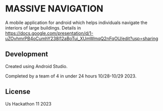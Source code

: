 # MASSIVE NAVIGATION
A mobile application for android which helps individuals navigate the interiors of large buildings.
Details in https://docs.google.com/presentation/d/1-uZOvhmrPB4oCumhY238l12aBoTui_XUmWmqQ2nFqOU/edit?usp=sharing

## Development
Created using Android Studio.

Completed by a team of 4 in under 24 hours 10/28-10/29 2023.

## License
Us Hackathon 11 2023
